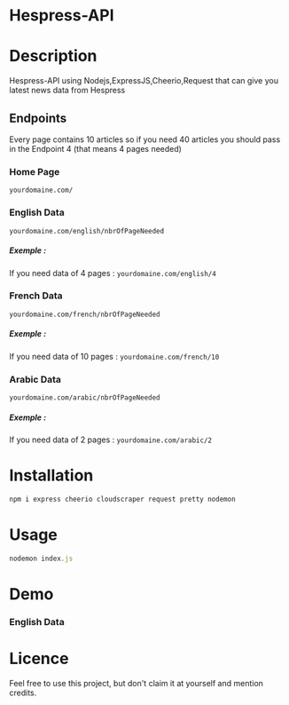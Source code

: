 # Hespress-API
# Description

Hespress-API using Nodejs,ExpressJS,Cheerio,Request that can give you latest news data from Hespress

## Endpoints

Every page contains 10 articles so if you need 40 articles you should pass in the Endpoint 4 (that means 4 pages needed)

### Home Page
`yourdomaine.com/`
### English Data
`yourdomaine.com/english/nbrOfPageNeeded`

##### Exemple : 

If you  need data of 4 pages : `yourdomaine.com/english/4`

### French Data
`yourdomaine.com/french/nbrOfPageNeeded`

##### Exemple : 
If you  need data of 10 pages : `yourdomaine.com/french/10`

### Arabic Data
`yourdomaine.com/arabic/nbrOfPageNeeded`

##### Exemple : 
If you  need data of 2 pages : `yourdomaine.com/arabic/2`
# Installation

```javascript
npm i express cheerio cloudscraper request pretty nodemon
```
#  Usage

```javascript
nodemon index.js
```

#  Demo
### English Data

# Licence
Feel free to use this project, but don't claim it at yourself and mention credits.
